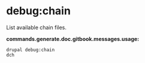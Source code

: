 # debug:chain
List available chain files.

**commands.generate.doc.gitbook.messages.usage:**
```
drupal debug:chain
dch
```

